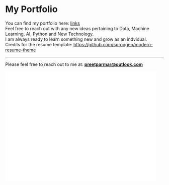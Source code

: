 # My Portfolio

You can find my portfolio here: [links](https://preetparmar.github.io/)<br/>
Feel free to reach out with any new ideas pertaining to Data, Machine Learning, AI, Python and New Technology.<br/>
I am always ready to learn something new and grow as an indvidual.<br/>
Credits for the resume template: https://github.com/sproogen/modern-resume-theme

---
Please feel free to reach out to me at: **preetparmar@outlook.com**

![](test.gif)